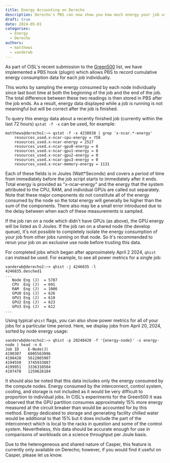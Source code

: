 ```yaml
---
title: Energy Accounting on Derecho
description: Derecho's PBS can now show you how much energy your job used.
draft: true
date: 2024-05-01
categories:
  - Energy
  - Derecho
authors:
  - matthews
  - vanderwb
---
```


As part of CISL's recent submission to the [Green500](https://www.top500.org/lists/green500/) list, we have implemented a PBS hook (plugin) which allows PBS to record cumulative energy consumption data for each job individually. 

<!-- more -->

This works by sampling the energy consumed by each node individually since last boot time at both the beginning of the job and the end of the job. The total difference between these two readings is then stored in PBS after the job ends. As a result, energy data displayed while a job is running is not meaningful but will be correct after the job is finished.

To query this energy data about a recently finished job (currently within the last 72 hours) `qstat -f -x` can be used, for example:

```pre linenums="0"
matthews@derecho1:~> qstat -f -x 4238938 | grep 'x-ncar.*-energy'
    resources_used.x-ncar-cpu-energy = 758
    resources_used.x-ncar-energy = 2527
    resources_used.x-ncar-gpu0-energy = 0
    resources_used.x-ncar-gpu1-energy = 0
    resources_used.x-ncar-gpu2-energy = 0
    resources_used.x-ncar-gpu3-energy = 0
    resources_used.x-ncar-memory-energy = 1131
```

Each of these fields is in Joules (Watt*Seconds) and covers a period of time from immediately before the job script starts to immediately after it ends. Total energy is provided as "x-ncar-energy" and the energy that the system attributed to the CPU, RAM, and individual GPUs are called out separately. Note that these major components do not constitute all of the energy consumed by the node so the total energy will generally be higher than the sum of the components. There also may be a small error introduced due to the delay between when each of these measurements is sampled.

If the job ran on a node which didn't have GPUs (as above), the GPU energy will be listed as 0 Joules. If the job ran on a shared node (the develop queue), it's not possible to completely isolate the energy consumption of your job from other jobs running on that node. So it's recommended to rerun your job on an exclusive use node before trusting this data.

For completed jobs which began after approximately April 2 2024, `qhist` can instead be used. For example, to see all power metrics for a single job:

```
vanderwb@derecho2:~> qhist -j 4246835 -l
4246835.desched1
...
   Node Eng (J)  = 5787
   CPU  Eng (J)  = 691
   RAM  Eng (J)  = 1006
   GPU0 Eng (J)  = 626
   GPU1 Eng (J)  = 610
   GPU2 Eng (J)  = 623
   GPU3 Eng (J)  = 612
...
```

Using typical `qhist` flags, you can also show power metrics for all of your jobs for a particular time period. Here, we display jobs from April 20, 2024, sorted by node energy usage:

```
vanderwb@derecho2:~> qhist -p 20240420 -f '{energy-node}' -s energy-node | head -n 6
Job ID    E-Node(J)
4190307   6005563096
4198428   5612065907
4194550   3745933887
4199951   3336310504
4197478   1259626184
```

It should also be noted that this data includes only the energy consumed by the compute nodes. Energy consumed by the interconnect, control system, cooling, and storage is not included as it would be very difficult to proportion to individual jobs. In CISL's experiments for the Green500 it was observed that the GPU partition consumes approximately 15% more energy measured at the circuit breaker than would be accounted for by this method. Energy dedicated to storage and generating facility chilled water would be additional to that 15% but it does include the part of the interconnect which is local to the racks in question and some of the control system. Nevertheless, this data should be accurate enough for use in comparisons of workloads on a science throughput per Joule basis.

Due to the heterogeneous and shared nature of Casper, this feature is currently only available on Derecho; however, if you would find it useful on Casper, please let us know. 

